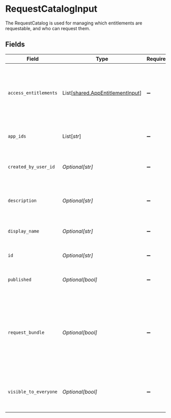 # RequestCatalogInput

The RequestCatalog is used for managing which entitlements are requestable, and who can request them.


## Fields

| Field                                                                                                                       | Type                                                                                                                        | Required                                                                                                                    | Description                                                                                                                 |
| --------------------------------------------------------------------------------------------------------------------------- | --------------------------------------------------------------------------------------------------------------------------- | --------------------------------------------------------------------------------------------------------------------------- | --------------------------------------------------------------------------------------------------------------------------- |
| `access_entitlements`                                                                                                       | List[[shared.AppEntitlementInput](../../models/shared/appentitlementinput.md)]                                              | :heavy_minus_sign:                                                                                                          | An array of app entitlements that, if the user has, can view the contents of this catalog.                                  |
| `app_ids`                                                                                                                   | List[*str*]                                                                                                                 | :heavy_minus_sign:                                                                                                          | The Apps contained in this request catalog.                                                                                 |
| `created_by_user_id`                                                                                                        | *Optional[str]*                                                                                                             | :heavy_minus_sign:                                                                                                          | The id of the user this request catalog was created by.                                                                     |
| `description`                                                                                                               | *Optional[str]*                                                                                                             | :heavy_minus_sign:                                                                                                          | The description of the request catalog.                                                                                     |
| `display_name`                                                                                                              | *Optional[str]*                                                                                                             | :heavy_minus_sign:                                                                                                          | The display name of the request catalog.                                                                                    |
| `id`                                                                                                                        | *Optional[str]*                                                                                                             | :heavy_minus_sign:                                                                                                          | The id of the request catalog.                                                                                              |
| `published`                                                                                                                 | *Optional[bool]*                                                                                                            | :heavy_minus_sign:                                                                                                          | Whether or not this catalog is published.                                                                                   |
| `request_bundle`                                                                                                            | *Optional[bool]*                                                                                                            | :heavy_minus_sign:                                                                                                          | Whether all the entitlements in the catalog can be requests at once. Your tenant must have the bundles feature to use this. |
| `visible_to_everyone`                                                                                                       | *Optional[bool]*                                                                                                            | :heavy_minus_sign:                                                                                                          | If this is true, the access entitlement requirement is ignored.                                                             |